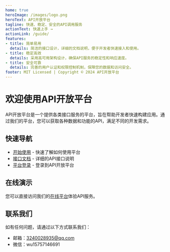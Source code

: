 ```yaml
---
home: true
heroImage: /images/logo.png
heroText: API开放平台
tagline: 快速、稳定、安全的API调用服务
actionText: 快速上手 →
actionLink: /guide/
features:
- title: 简单易用
  details: 简洁的接口设计，详细的文档说明，便于开发者快速接入和使用。
- title: 稳定高效
  details: 采用高可用架构设计，确保API服务的稳定性和响应速度。
- title: 安全可靠
  details: 完善的用户认证和权限控制机制，保障您的数据和访问安全。
footer: MIT Licensed | Copyright © 2024 API开放平台
---
```


# 欢迎使用API开放平台

API开放平台是一个提供各类接口服务的平台，旨在帮助开发者快速构建应用。通过我们的平台，您可以获取各种数据和功能的API，满足不同的开发需求。

## 快速导航

- [开始使用](/guide/) - 快速了解如何使用平台
- [接口文档](/api/) - 详细的API接口说明
- [平台登录](http://localhost:8000/user/login) - 登录到API开放平台

## 在线演示

您可以直接访问我们的[在线平台](http://localhost:8000)体验API服务。

## 联系我们

如有任何问题，请通过以下方式联系我们：

- 邮箱：3240028935@qq.com
- 微信：wu15757146691 